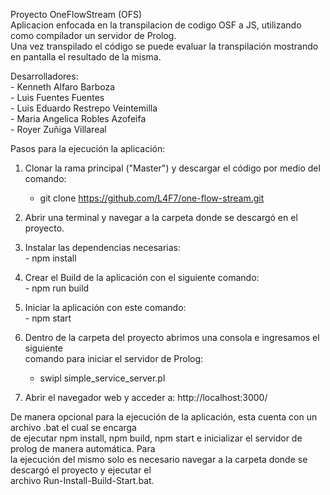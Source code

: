 Proyecto OneFlowStream (OFS)  <br />
    Aplicacion enfocada en la transpilacion de codigo OSF a JS, utilizando como compilador un servidor de Prolog. <br />
    Una vez transpilado el código se puede evaluar la transpilación mostrando en pantalla el resultado de la misma.

Desarrolladores: <br />
    - Kenneth Alfaro Barboza <br />
    - Luis Fuentes Fuentes <br />
    - Luis Eduardo Restrepo Veintemilla <br />
    - Maria Angelica Robles Azofeifa <br />
    - Royer Zuñiga Villareal <br />

Pasos para la ejecución la aplicación:

1. Clonar la rama principal ("Master") y descargar el código por medio del comando:  <br />

	- git clone https://github.com/L4F7/one-flow-stream.git

2. Abrir una terminal y navegar a la carpeta donde se descargó en el proyecto.


3. Instalar las dependencias necesarias: <br />
          - npm install

4. Crear el Build de la aplicación con el siguiente comando: <br />
          - npm run build

5. Iniciar la aplicación con este comando: <br />
         - npm start

6. Dentro de la carpeta del proyecto abrimos una consola e ingresamos el siguiente <br />
   comando para iniciar el servidor de Prolog:  <br />
	 - swipl simple_service_server.pl
    
8. Abrir el navegador web y acceder a: http://localhost:3000/

De manera opcional para la ejecución de la aplicación, esta cuenta con un archivo .bat el cual se encarga  <br />
de ejecutar npm install, npm build, npm start e inicializar el servidor de prolog de manera automática. Para  <br />
la ejecución del mismo solo es necesario navegar a la carpeta donde se descargó el proyecto y ejecutar el <br />
archivo Run-Install-Build-Start.bat.
